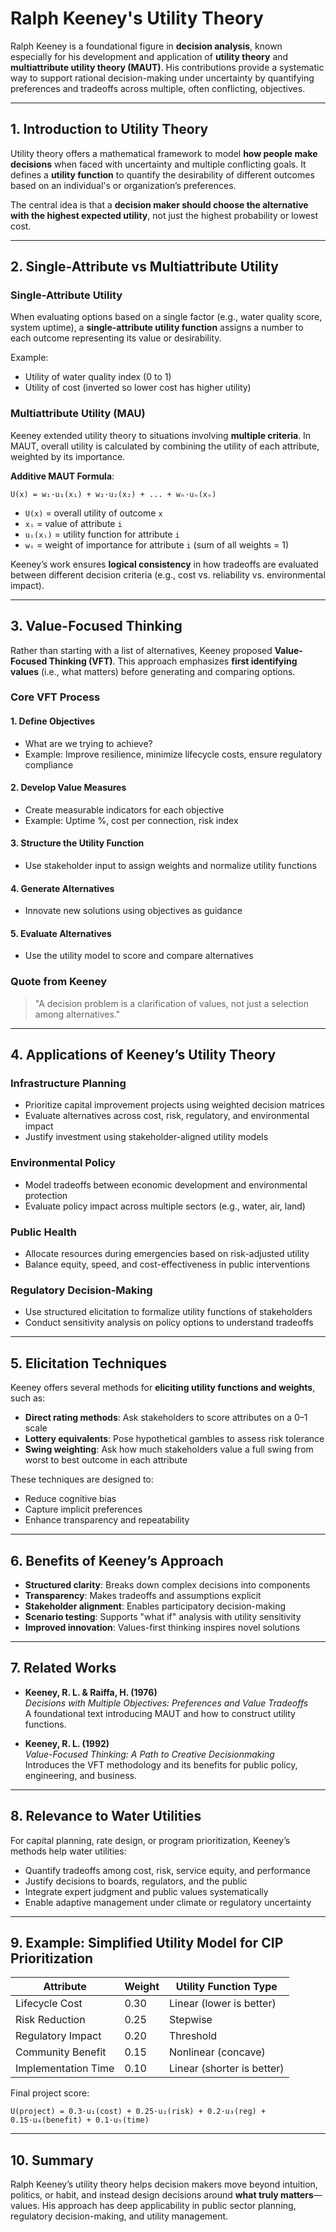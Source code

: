 # Ralph Keeney's Utility Theory

Ralph Keeney is a foundational figure in **decision analysis**, known especially for his development and application of **utility theory** and **multiattribute utility theory (MAUT)**. His contributions provide a systematic way to support rational decision-making under uncertainty by quantifying preferences and tradeoffs across multiple, often conflicting, objectives.

---

## 1. Introduction to Utility Theory

Utility theory offers a mathematical framework to model **how people make decisions** when faced with uncertainty and multiple conflicting goals. It defines a **utility function** to quantify the desirability of different outcomes based on an individual's or organization’s preferences.

The central idea is that a **decision maker should choose the alternative with the highest expected utility**, not just the highest probability or lowest cost.

---

## 2. Single-Attribute vs Multiattribute Utility

### Single-Attribute Utility

When evaluating options based on a single factor (e.g., water quality score, system uptime), a **single-attribute utility function** assigns a number to each outcome representing its value or desirability.

Example:
- Utility of water quality index (0 to 1)
- Utility of cost (inverted so lower cost has higher utility)

### Multiattribute Utility (MAU)

Keeney extended utility theory to situations involving **multiple criteria**. In MAUT, overall utility is calculated by combining the utility of each attribute, weighted by its importance.

**Additive MAUT Formula**:
```
U(x) = w₁·u₁(x₁) + w₂·u₂(x₂) + ... + wₙ·uₙ(xₙ)
```
- `U(x)` = overall utility of outcome `x`
- `xᵢ` = value of attribute `i`
- `uᵢ(xᵢ)` = utility function for attribute `i`
- `wᵢ` = weight of importance for attribute `i` (sum of all weights = 1)

Keeney’s work ensures **logical consistency** in how tradeoffs are evaluated between different decision criteria (e.g., cost vs. reliability vs. environmental impact).

---

## 3. Value-Focused Thinking

Rather than starting with a list of alternatives, Keeney proposed **Value-Focused Thinking (VFT)**. This approach emphasizes **first identifying values** (i.e., what matters) before generating and comparing options.

### Core VFT Process

#### 1. **Define Objectives**

   - What are we trying to achieve?
   - Example: Improve resilience, minimize lifecycle costs, ensure regulatory compliance

#### 2. **Develop Value Measures**

   - Create measurable indicators for each objective
   - Example: Uptime %, cost per connection, risk index

#### 3. **Structure the Utility Function**

   - Use stakeholder input to assign weights and normalize utility functions

#### 4. **Generate Alternatives**

   - Innovate new solutions using objectives as guidance

#### 5. **Evaluate Alternatives**

   - Use the utility model to score and compare alternatives

### Quote from Keeney

> "A decision problem is a clarification of values, not just a selection among alternatives."

---

## 4. Applications of Keeney’s Utility Theory

### Infrastructure Planning

- Prioritize capital improvement projects using weighted decision matrices
- Evaluate alternatives across cost, risk, regulatory, and environmental impact
- Justify investment using stakeholder-aligned utility models

### Environmental Policy

- Model tradeoffs between economic development and environmental protection
- Evaluate policy impact across multiple sectors (e.g., water, air, land)

### Public Health

- Allocate resources during emergencies based on risk-adjusted utility
- Balance equity, speed, and cost-effectiveness in public interventions

### Regulatory Decision-Making

- Use structured elicitation to formalize utility functions of stakeholders
- Conduct sensitivity analysis on policy options to understand tradeoffs

---

## 5. Elicitation Techniques

Keeney offers several methods for **eliciting utility functions and weights**, such as:

- **Direct rating methods**: Ask stakeholders to score attributes on a 0–1 scale
- **Lottery equivalents**: Pose hypothetical gambles to assess risk tolerance
- **Swing weighting**: Ask how much stakeholders value a full swing from worst to best outcome in each attribute

These techniques are designed to:

- Reduce cognitive bias
- Capture implicit preferences
- Enhance transparency and repeatability

---

## 6. Benefits of Keeney’s Approach

- **Structured clarity**: Breaks down complex decisions into components
- **Transparency**: Makes tradeoffs and assumptions explicit
- **Stakeholder alignment**: Enables participatory decision-making
- **Scenario testing**: Supports "what if" analysis with utility sensitivity
- **Improved innovation**: Values-first thinking inspires novel solutions

---

## 7. Related Works

- **Keeney, R. L. & Raiffa, H. (1976)**  
  *Decisions with Multiple Objectives: Preferences and Value Tradeoffs*  
  A foundational text introducing MAUT and how to construct utility functions.

- **Keeney, R. L. (1992)**  
  *Value-Focused Thinking: A Path to Creative Decisionmaking*  
  Introduces the VFT methodology and its benefits for public policy, engineering, and business.

---

## 8. Relevance to Water Utilities

For capital planning, rate design, or program prioritization, Keeney’s methods help water utilities:

- Quantify tradeoffs among cost, risk, service equity, and performance
- Justify decisions to boards, regulators, and the public
- Integrate expert judgment and public values systematically
- Enable adaptive management under climate or regulatory uncertainty

---

## 9. Example: Simplified Utility Model for CIP Prioritization

| Attribute           | Weight | Utility Function Type         |
|--------------------|--------|-------------------------------|
| Lifecycle Cost      | 0.30   | Linear (lower is better)      |
| Risk Reduction      | 0.25   | Stepwise                      |
| Regulatory Impact   | 0.20   | Threshold                     |
| Community Benefit   | 0.15   | Nonlinear (concave)           |
| Implementation Time | 0.10   | Linear (shorter is better)    |

Final project score:  
```
U(project) = 0.3·u₁(cost) + 0.25·u₂(risk) + 0.2·u₃(reg) + 0.15·u₄(benefit) + 0.1·u₅(time)
```

---

## 10. Summary

Ralph Keeney’s utility theory helps decision makers move beyond intuition, politics, or habit, and instead design decisions around **what truly matters**—values. His approach has deep applicability in public sector planning, regulatory decision-making, and utility management.